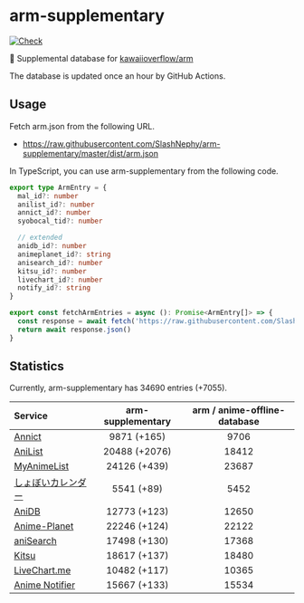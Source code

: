 # arm-supplementary

[![Check](https://github.com/SlashNephy/arm-supplementary/actions/workflows/check-node.yml/badge.svg)](https://github.com/SlashNephy/arm-supplementary/actions/workflows/check-node.yml)

💊 Supplemental database for [kawaiioverflow/arm](https://github.com/kawaiioverflow/arm)

The database is updated once an hour by GitHub Actions.

## Usage

Fetch arm.json from the following URL.

- https://raw.githubusercontent.com/SlashNephy/arm-supplementary/master/dist/arm.json

In TypeScript, you can use arm-supplementary from the following code.

```TypeScript
export type ArmEntry = {
  mal_id?: number
  anilist_id?: number
  annict_id?: number
  syobocal_tid?: number

  // extended
  anidb_id?: number
  animeplanet_id?: string
  anisearch_id?: number
  kitsu_id?: number
  livechart_id?: number
  notify_id?: string
}

export const fetchArmEntries = async (): Promise<ArmEntry[]> => {
  const response = await fetch('https://raw.githubusercontent.com/SlashNephy/arm-supplementary/master/dist/arm.json')
  return await response.json()
}
```

## Statistics

Currently, arm-supplementary has 34690 entries (+7055).

| Service                                     | arm-supplementary | arm / anime-offline-database |
| :------------------------------------------ | :---------------: | :--------------------------: |
| [Annict](https://annict.com)                |    9871 (+165)    |             9706             |
| [AniList](https://anilist.co)               |   20488 (+2076)   |            18412             |
| [MyAnimeList](https://myanimelist.net)      |   24126 (+439)    |            23687             |
| [しょぼいカレンダー](https://cal.syoboi.jp) |    5541 (+89)     |             5452             |
| [AniDB](https://anidb.net)                  |   12773 (+123)    |            12650             |
| [Anime-Planet](https://anime-planet.com)    |   22246 (+124)    |            22122             |
| [aniSearch](https://anisearch.com)          |   17498 (+130)    |            17368             |
| [Kitsu](https://kitsu.io)                   |   18617 (+137)    |            18480             |
| [LiveChart.me](https://livechart.me)        |   10482 (+117)    |            10365             |
| [Anime Notifier](https://notify.moe)        |   15667 (+133)    |            15534             |
